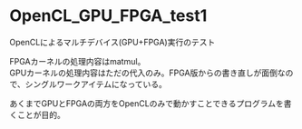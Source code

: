 # OpenCL_GPU_FPGA_test1
OpenCLによるマルチデバイス(GPU+FPGA)実行のテスト

FPGAカーネルの処理内容はmatmul。  
GPUカーネルの処理内容はただの代入のみ。FPGA版からの書き直しが面倒なので、シングルワークアイテムになっている。

あくまでGPUとFPGAの両方をOpenCLのみで動かすことできるプログラムを書くことが目的。